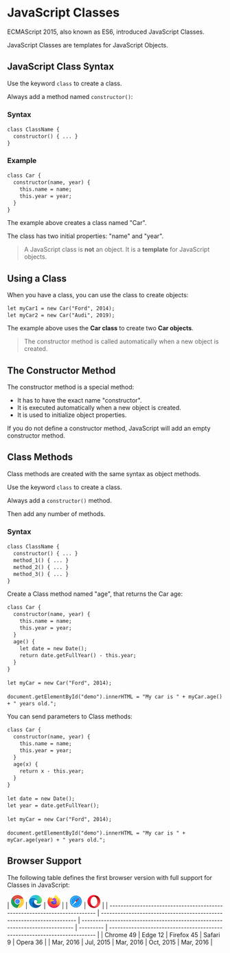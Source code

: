 # JavaScript Classes

ECMAScript 2015, also known as ES6, introduced JavaScript Classes.

JavaScript Classes are templates for JavaScript Objects.

## JavaScript Class Syntax

Use the keyword `class` to create a class.

Always add a method named `constructor()`:

### Syntax

```
class ClassName {
  constructor() { ... }
}
```

### Example

```
class Car {
  constructor(name, year) {
    this.name = name;
    this.year = year;
  }
}
```

The example above creates a class named "Car".

The class has two initial properties: "name" and "year".

> A JavaScript class is **not** an object.
> It is a **template** for JavaScript objects.

## Using a Class

When you have a class, you can use the class to create objects:

```
let myCar1 = new Car("Ford", 2014);
let myCar2 = new Car("Audi", 2019);
```

The example above uses the **Car class** to create two **Car objects**.

> The constructor method is called automatically when a new object is created.

## The Constructor Method

The constructor method is a special method:

* It has to have the exact name "constructor".
* It is executed automatically when a new object is created.
* It is used to initialize object properties.

If you do not define a constructor method, JavaScript will add an empty constructor method.

## Class Methods

Class methods are created with the same syntax as object methods.

Use the keyword `class` to create a class.

Always add a `constructor()` method.

Then add any number of methods.

### Syntax

```
class ClassName {
  constructor() { ... }
  method_1() { ... }
  method_2() { ... }
  method_3() { ... }
}
```

Create a Class method named "age", that returns the Car age:

```
class Car {
  constructor(name, year) {
    this.name = name;
    this.year = year;
  }
  age() {
    let date = new Date();
    return date.getFullYear() - this.year;
  }
}

let myCar = new Car("Ford", 2014);

document.getElementById("demo").innerHTML = "My car is " + myCar.age() + " years old.";
```

You can send parameters to Class methods:

```
class Car {
  constructor(name, year) {
    this.name = name;
    this.year = year;
  }
  age(x) {
    return x - this.year;
  }
}

let date = new Date();
let year = date.getFullYear();

let myCar = new Car("Ford", 2014);

document.getElementById("demo").innerHTML = "My car is " + myCar.age(year) + " years old.";
```

## Browser Support

The following table defines the first browser version with full support for Classes in JavaScript:

| ![Chrome](../../JS%20Tutorial/__26_array_iteration/compatible_chrome.png) | ![Edge](../../JS%20Tutorial/__26_array_iteration/compatible_edge.png) | ![Firefox](../../JS%20Tutorial/__26_array_iteration/compatible_firefox.png) |           | ![Safari](../../JS%20Tutorial/__26_array_iteration/compatible_safari.png) | ![Opera](../../JS%20Tutorial/__26_array_iteration/compatible_opera.png) |
| ------------------------------------------------------------------------- | --------------------------------------------------------------------- | --------------------------------------------------------------------------- | --------- | ------------------------------------------------------------------------- |
| Chrome 49                                                                 | Edge 12                                                               | Firefox 45                                                                  | Safari 9  | Opera 36                                                                  |
| Mar, 2016                                                                 | Jul, 2015                                                             | Mar, 2016                                                                   | Oct, 2015 | Mar, 2016                                                                 |